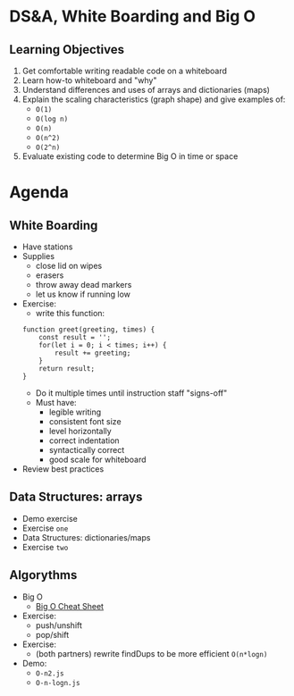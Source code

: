 DS&A, White Boarding and Big O
===

## Learning Objectives

1. Get comfortable writing readable code on a whiteboard
1. Learn how-to whiteboard and "why"
1. Understand differences and uses of arrays and dictionaries (maps)
1. Explain the scaling characteristics (graph shape) and give examples of: 
    * `O(1)`
    * `O(log n)`
    * `O(n)`
    * `O(n^2)`
    * `O(2^n)` 
1. Evaluate existing code to determine Big O in time or space


# Agenda

## White Boarding
* Have stations
* Supplies
    * close lid on wipes
    * erasers
    * throw away dead markers
    * let us know if running low
* Exercise:
    * write this function:
    ```
    function greet(greeting, times) {
        const result = '';
        for(let i = 0; i < times; i++) {
            result += greeting;
        }
        return result;
    }
    ```
    * Do it multiple times until instruction staff "signs-off"
    * Must have:
        * legible writing
        * consistent font size
        * level horizontally
        * correct indentation
        * syntactically correct
        * good scale for whiteboard
* Review best practices

## Data Structures: arrays

* Demo exercise
* Exercise `one`
* Data Structures: dictionaries/maps
* Exercise `two`

## Algorythms

* Big O
    * [Big O Cheat Sheet](http://bigocheatsheet.com/)
* Exercise:
    * push/unshift
    * pop/shift
* Exercise:
    * (both partners) rewrite findDups to be more efficient `O(n*logn)`
* Demo:
    * `O-n2.js`
    * `O-n-logn.js`

